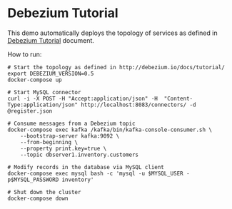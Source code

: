 # Debezium Tutorial
This demo automatically deploys the topology of services as defined in [Debezium Tutorial](http://debezium.io/docs/tutorial/) document.

How to run:

```shell
# Start the topology as defined in http://debezium.io/docs/tutorial/
export DEBEZIUM_VERSION=0.5
docker-compose up

# Start MySQL connector
curl -i -X POST -H "Accept:application/json" -H  "Content-Type:application/json" http://localhost:8083/connectors/ -d @register.json

# Consume messages from a Debezium topic
docker-compose exec kafka /kafka/bin/kafka-console-consumer.sh \
    --bootstrap-server kafka:9092 \
    --from-beginning \
    --property print.key=true \
    --topic dbserver1.inventory.customers

# Modify records in the database via MySQL client
docker-compose exec mysql bash -c 'mysql -u $MYSQL_USER -p$MYSQL_PASSWORD inventory'

# Shut down the cluster
docker-compose down
```
